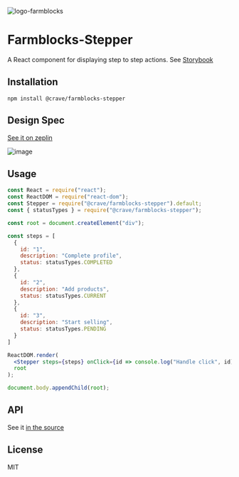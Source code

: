 ![logo-farmblocks](https://user-images.githubusercontent.com/7760/31051341-4d280118-a63c-11e7-9e8f-3b375ca8f9a0.png)

# Farmblocks-Stepper

A React component for displaying step to step actions.
See [Storybook](https://cravefood.github.io/farmblocks/index.html?selectedKind=Stepper)

## Installation

```
npm install @crave/farmblocks-stepper
```

## Design Spec
[See it on zeplin](https://scene.zeplin.io/project/595a9cd3b401bf1876faab27/screen/59f0de71521656e699a6c55b)

![image](https://user-images.githubusercontent.com/17936244/32457588-cda09774-c310-11e7-8e66-677b61bbe1c5.png)


## Usage

```jsx
const React = require("react");
const ReactDOM = require("react-dom");
const Stepper = require("@crave/farmblocks-stepper").default;
const { statusTypes } = require("@crave/farmblocks-stepper");

const root = document.createElement("div");

const steps = [
  {
    id: "1",
    description: "Complete profile",
    status: statusTypes.COMPLETED
  },
  {
    id: "2",
    description: "Add products",
    status: statusTypes.CURRENT
  },
  {
    id: "3",
    description: "Start selling",
    status: statusTypes.PENDING
  }
]

ReactDOM.render(
  <Stepper steps={steps} onClick={id => console.log("Handle click", id)} />,
  root
);

document.body.appendChild(root);
```

## API

See it [in the source](https://github.com/CraveFood/farmblocks/blob/master/packages/stepper/src/Stepper.js)

## License

MIT
